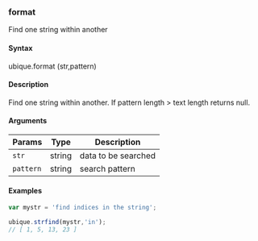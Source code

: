 ### format

Find one string within another


#### Syntax

ubique.format (str,pattern)


#### Description

Find one string within another. If pattern length > text length returns null.  



#### Arguments

|Params|Type|Description
|---------|----|-----------
|`str` | string | data to be searched
|`pattern` | string | search pattern


#### Examples

```js
var mystr = 'find indices in the string';

ubique.strfind(mystr,'in');
// [ 1, 5, 13, 23 ]
```

